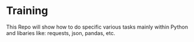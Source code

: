 # Training

This Repo will show how to do specific various tasks mainly within Python and libaries like: requests, json, pandas, etc.